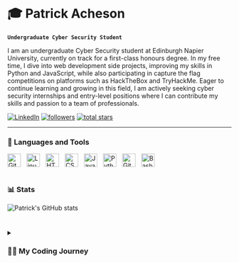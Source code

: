 # 🎓 Patrick Acheson

**`Undergraduate Cyber Security Student`**

I am an undergraduate Cyber Security student at Edinburgh Napier University, currently on track for a first-class honours degree. In my free time, I dive into web development side projects, improving my skills in Python and JavaScript, while also participating in capture the flag competitions on platforms such as HackTheBox and TryHackMe. Eager to continue learning and growing in this field, I am actively seeking cyber security internships and entry-level positions where I can contribute my skills and passion to a team of professionals.
<p align="left">
   <a href="https://www.linkedin.com/in/patrick-acheson-8153a5205/">
      <img alt="LinkedIn" title="Connect with me on LinkedIn" src="https://img.shields.io/badge/LinkedIn-Connect-blue?style=for-the-badge&logo=linkedin"/></a>
   <a href="https://github.com/PatrickAcheson?tab=followers">
      <img alt="followers" title="Follow me on Github" src="https://custom-icon-badges.demolab.com/github/followers/PatrickAcheson?color=236ad3&labelColor=1155ba&style=for-the-badge&logo=person-add&label=Follow&logoColor=white"/></a>
   <a href="https://github.com/PatrickAcheson?tab=repositories&sort=stargazers">
      <img alt="total stars" title="Total stars on GitHub" src="https://custom-icon-badges.demolab.com/github/stars/PatrickAcheson?color=55960c&style=for-the-badge&labelColor=488207&logo=star"/></a>
</p>

---

### 🧰 Languages and Tools

<img align="left" alt="Git" width="30px" style="padding-right:10px;" src="https://cdn.jsdelivr.net/gh/devicons/devicon/icons/git/git-original.svg" />
<img align="left" alt="Linux" width="30px" style="padding-right:10px;" src="https://cdn.jsdelivr.net/gh/devicons/devicon/icons/linux/linux-original.svg" />
<img align="left" alt="HTML" width="30px" style="padding-right:10px;" src="https://cdn.jsdelivr.net/gh/devicons/devicon/icons/html5/html5-plain.svg" />
<img align="left" alt="CSS" width="30px" style="padding-right:10px;" src="https://cdn.jsdelivr.net/gh/devicons/devicon/icons/css3/css3-plain.svg" />
<img align="left" alt="JavaScript" width="30px" style="padding-right:10px;" src="https://cdn.jsdelivr.net/gh/devicons/devicon/icons/javascript/javascript-plain.svg" />
<img align="left" alt="Python" width="30px" style="padding-right:10px;" src="https://cdn.jsdelivr.net/gh/devicons/devicon/icons/python/python-plain.svg" />
<img align="left" alt="GitHub" width="30px" style="padding-right:10px;" src="https://cdn.jsdelivr.net/gh/devicons/devicon/icons/github/github-original.svg" />
<img align="left" alt="Bash" width="30px" style="padding-right:10px;" src="https://cdn.jsdelivr.net/gh/devicons/devicon/icons/bash/bash-original.svg" />

<br clear="left" />
<br />


### 📊 Stats

![Patrick's GitHub stats](https://github-readme-stats.vercel.app/api?username=PatrickAcheson&show_icons=true&theme=gruvbox)

<!-- ![GitHub Streak](https://streak-stats.demolab.com?user=PatrickAcheson&theme=gruvbox&border_radius=4.5) -->

#

<details>
<summary><h3>👩‍💻 My Coding Journey</h3></summary>
I began learning Python during my undergraduate studies, initially for penetration testing scripts, and later delved deeper through university coursework. As I explored Python's versatility, I started using it for web development, automation, and data analysis.

In addition to my studies, I engaged in competitive coding platforms like CodeWars and LeetCode, which allowed me to sharpen my problem-solving skills and better understand different algorithms and data structures.

While still an undergraduate, I've participated in projects and collaborated with others to create tools that benefit the cybersecurity community. This experience has inspired me to pursue the dream of building my own cybersecurity product.

[website]: https://patrickacheson.uk
